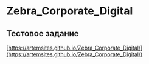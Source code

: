 # Zebra_Corporate_Digital
## Тестовое задание

[https://artemsites.github.io/Zebra_Corporate_Digital/](https://artemsites.github.io/Zebra_Corporate_Digital/)